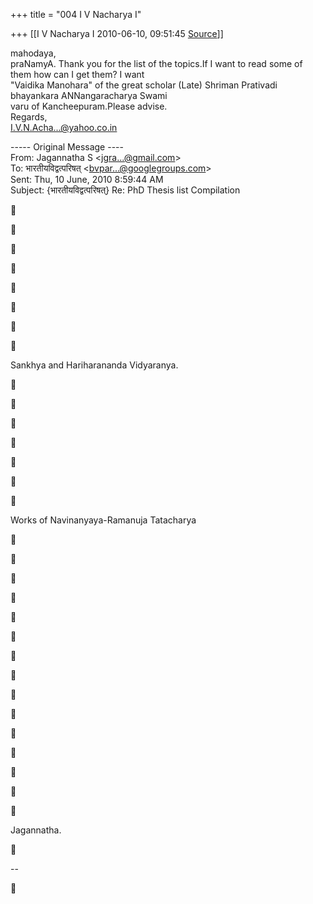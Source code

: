 +++
title = "004 I V Nacharya I"

+++
[[I V Nacharya I	2010-06-10, 09:51:45 [Source](https://groups.google.com/g/bvparishat/c/Rjgf5_8qoUs)]]



mahodaya,  
praNamyA. Thank you for the list of the topics.If I want to read some of them how can I get them? I want  
"Vaidika Manohara" of the great scholar (Late) Shriman Prativadi bhayankara ANNangaracharya Swami  
varu of Kancheepuram.Please advise.  
Regards,  
[I.V.N.Acha...@yahoo.co.in]()

----- Original Message ----  
From: Jagannatha S \<[jgra...@gmail.com]()\>  
To: भारतीयविद्वत्परिषत् \<[bvpar...@googlegroups.com]()\>  
Sent: Thu, 10 June, 2010 8:59:44 AM  
Subject: {भारतीयविद्वत्परिषत्} Re: PhD Thesis list Compilation

















Sankhya and Hariharananda Vidyaranya.















Works of Navinanyaya-Ramanuja Tatacharya































Jagannatha.



--  



